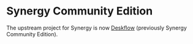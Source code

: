 # Synergy Community Edition

The upstream project for Synergy is now [Deskflow](https://github.com/deskflow/deskflow) (previously Synergy Community Edition).

